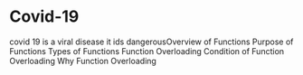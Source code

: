 # Covid-19
covid 19  is a viral disease
it ids dangerousOverview of Functions
Purpose of Functions
Types of Functions
Function Overloading
Condition of Function Overloading
Why Function Overloading
